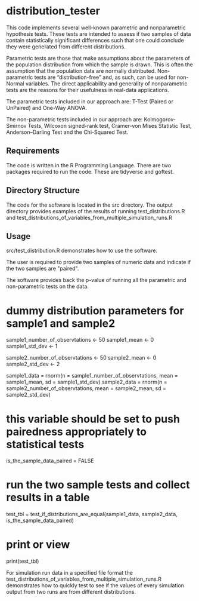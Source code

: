 # distribution_tester
This code implements several well-known parametric and nonparametric hypothesis tests. These tests are intended to assess if two samples of data contain  statistically significant differences such that one could conclude they were generated from different distributions.

Parametric tests are those that make assumptions about the parameters of the population distribution from which the sample is drawn. This is often the assumption that the population data are normally distributed. Non-parametric tests are “distribution-free” and, as such, can be used for non-Normal variables. The direct applicability and generality of nonparametric tests are the reasons for their usefulness in real-data applications.

The parametric tests included in our approach are: T-Test (Paired or UnPaired) and One-Way ANOVA.

The non-parametric tests included in our approach are: Kolmogorov-Smirnov Tests, Wilcoxon signed-rank test, Cramer-von Mises Statistic Test, Anderson–Darling Test and the Chi-Squared Test.


## Requirements
The code is written in the R Programming Language. There are two packages required to run the code. These are tidyverse and goftest.

## Directory Structure

The code for the software is located in the src directory.
The output directory provides examples of the results of running test_distributions.R and test_distributions_of_variables_from_multiple_simulation_runs.R

## Usage
src/test_distribution.R demonstrates how to use the software. 

The user is required to provide two samples of numeric data and indicate if the two samples are "paired".

The software provides back the p-value of running all the parametric and non-parametric tests on the data.

  # dummy distribution parameters for sample1 and sample2
  sample1_number_of_observtations <- 50
  sample1_mean <- 0
  sample1_std_dev <- 1
  
  sample2_number_of_observtations <- 50
  sample2_mean <- 0
  sample2_std_dev <- 2
  
  
  sample1_data = rnorm(n = sample1_number_of_observtations, mean = sample1_mean, sd = sample1_std_dev)
  sample2_data = rnorm(n = sample2_number_of_observtations, mean = sample2_mean, sd = sample2_std_dev)
  
  # this variable should be set to push pairedness appropriately to statistical tests
  is_the_sample_data_paired = FALSE
  
  # run the two sample tests and collect results in a table
  test_tbl = test_if_distributions_are_equal(sample1_data, sample2_data, is_the_sample_data_paired)
  
  # print or view
  print(test_tbl)

For simulation run data in a specified file format the test_distributions_of_variables_from_multiple_simulation_runs.R demonstrates how to quickly test to see if the values of every simulation output from two runs are from different distributions.
